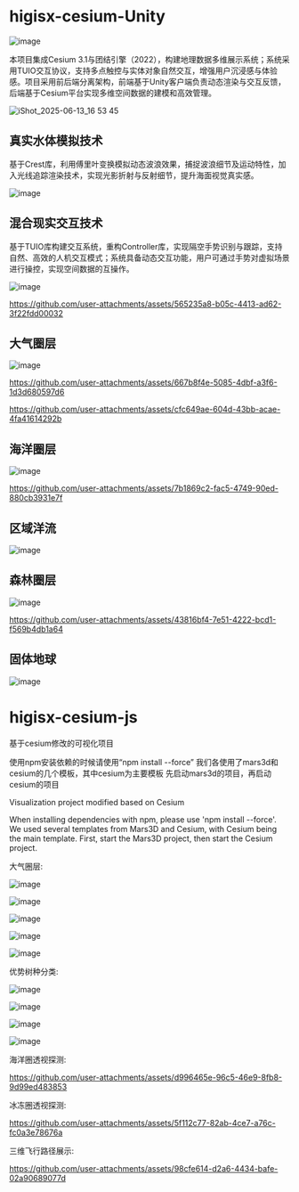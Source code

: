 # higisx-cesium-Unity

![image](https://github.com/user-attachments/assets/caa065ca-f7d0-45f7-9817-88c7ebcb2575)


本项目集成Cesium 3.1与团结引擎（2022），构建地理数据多维展示系统；系统采用TUIO交互协议，支持多点触控与实体对象自然交互，增强用户沉浸感与体验感。项目采用前后端分离架构，前端基于Unity客户端负责动态渲染与交互反馈，后端基于Cesium平台实现多维空间数据的建模和高效管理。


![iShot_2025-06-13_16 53 45](https://github.com/user-attachments/assets/b9de1e30-1eab-423c-b81f-39a177d62afe)


## 真实水体模拟技术


基于Crest库，利用傅里叶变换模拟动态波浪效果，捕捉波浪细节及运动特性，加入光线追踪渲染技术，实现光影折射与反射细节，提升海面视觉真实感。

![image](https://github.com/user-attachments/assets/e3a89e7b-b726-4823-9da4-88bcc97b60f7)


## 混合现实交互技术


基于TUIO库构建交互系统，重构Controller库，实现隔空手势识别与跟踪，支持自然、高效的人机交互模式；系统具备动态交互功能，用户可通过手势对虚拟场景进行操控，实现空间数据的互操作。



![image](https://github.com/user-attachments/assets/713ca3c6-29ef-4274-9d8c-f2dc61057edc)


https://github.com/user-attachments/assets/565235a8-b05c-4413-ad62-3f22fdd00032



## 大气圈层

![image](https://github.com/user-attachments/assets/179b6b96-f686-4ebc-901e-3e3b69e54863)


https://github.com/user-attachments/assets/667b8f4e-5085-4dbf-a3f6-1d3d680597d6



https://github.com/user-attachments/assets/cfc649ae-604d-43bb-acae-4fa41614292b


## 海洋圈层

![image](https://github.com/user-attachments/assets/300769a0-fb31-47e1-8372-426a3c1d593a)


https://github.com/user-attachments/assets/7b1869c2-fac5-4749-90ed-880cb3931e7f


## 区域洋流

![image](https://github.com/user-attachments/assets/9bae4c2c-b1a1-4c31-82ea-0f542d0a947f)

## 森林圈层

![image](https://github.com/user-attachments/assets/dc6e97d1-db33-4f3d-8004-4c0f8652910a)


https://github.com/user-attachments/assets/43816bf4-7e51-4222-bcd1-f569b4db1a64


## 固体地球

![image](https://github.com/user-attachments/assets/ee338e7b-e53e-46ff-9f75-2f0826731e84)


# higisx-cesium-js
基于cesium修改的可视化项目

使用npm安装依赖的时候请使用“npm install --force”
我们各使用了mars3d和cesium的几个模板，其中cesium为主要模板
先启动mars3d的项目，再启动cesium的项目

Visualization project modified based on Cesium

When installing dependencies with npm, please use 'npm install --force'.
We used several templates from Mars3D and Cesium, with Cesium being the main template.
First, start the Mars3D project, then start the Cesium project.

大气圈层:


![image](https://github.com/user-attachments/assets/a2a93f87-4bc8-40a0-87cd-a067f5e006ae)


![image](https://github.com/user-attachments/assets/56134642-671a-4f02-a342-19e522cd3033)


![image](https://github.com/user-attachments/assets/2f3e76df-ecb8-44f2-b843-552148be687b)


![image](https://github.com/user-attachments/assets/fddd38e6-8337-41b6-8bad-37d85036ee60)


![image](https://github.com/user-attachments/assets/fa25dfbe-87dd-4641-ab43-32baa2f98598)


优势树种分类:


![image](https://github.com/user-attachments/assets/1e125d16-5496-4c48-a6a9-00fdde64f9fd)


![image](https://github.com/user-attachments/assets/66927921-f263-47f5-9102-322853e6075c)


![image](https://github.com/user-attachments/assets/f7b2cbf8-e452-4c67-9e1c-53eccfe2b353)


![image](https://github.com/user-attachments/assets/10665c47-c4eb-42ab-8c86-714b90afc817)


海洋圈透视探测:


https://github.com/user-attachments/assets/d996465e-96c5-46e9-8fb8-9d99ed483853



冰冻圈透视探测:



https://github.com/user-attachments/assets/5f112c77-82ab-4ce7-a76c-fc0a3e78676a




三维飞行路径展示:




https://github.com/user-attachments/assets/98cfe614-d2a6-4434-bafe-02a90689077d

